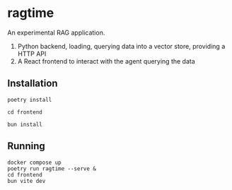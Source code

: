 # ragtime

An experimental RAG application.

1. Python backend, loading, querying data into a vector store, providing a HTTP API
2. A React frontend to interact with the agent querying the data


## Installation

```
poetry install

cd frontend

bun install
```

## Running
```
docker compose up
poetry run ragtime --serve &
cd frontend
bun vite dev
```
